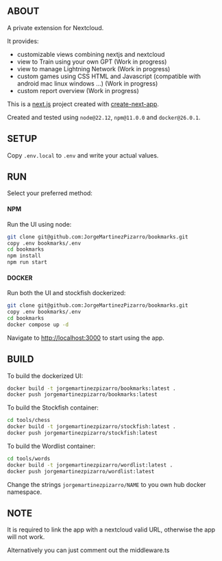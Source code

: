 ## ABOUT

A private extension for Nextcloud.

It provides:

- customizable views combining nextjs and nextcloud
- view to Train using your own GPT (Work in progress)
- view to manage Lightning Network (Work in progress)
- custom games using CSS HTML and Javascript (compatible with android mac linux windows ...) (Work in progress)
- custom report overview (Work in progress)

This is a [next.js](https://nextjs.org/) project created with [create-next-app](https://github.com/vercel/next.js/tree/canary/packages/create-next-app).

Created and tested using `node@22.12`, `npm@11.0.0` and `docker@26.0.1`.

## SETUP

Copy `.env.local` to `.env` and write your actual values.

## RUN

Select your preferred method:

#### NPM

Run the UI using node:

```bash
git clone git@github.com:JorgeMartinezPizarro/bookmarks.git
copy .env bookmarks/.env
cd bookmarks
npm install
npm run start
```

#### DOCKER

Run both the UI and stockfish dockerized:

```bash
git clone git@github.com:JorgeMartinezPizarro/bookmarks.git
copy .env bookmarks/.env
cd bookmarks
docker compose up -d
```

Navigate to [http://localhost:3000](http://localhost:3000) to start using the app.

## BUILD

To build the dockerized UI:

```bash
docker build -t jorgemartinezpizarro/bookmarks:latest . 
docker push jorgemartinezpizarro/bookmarks:latest
```

To build the Stockfish container:
```bash
cd tools/chess
docker build -t jorgemartinezpizarro/stockfish:latest . 
docker push jorgemartinezpizarro/stockfish:latest
```

To build the Wordlist container:
```bash
cd tools/words
docker build -t jorgemartinezpizarro/wordlist:latest . 
docker push jorgemartinezpizarro/wordlist:latest
```

Change the strings `jorgemartinezpizarro/NAME` to you own hub docker namespace.

## NOTE

It is required to link the app with a nextcloud valid URL, otherwise the app will not work. 

Alternatively you can just comment out the middleware.ts 